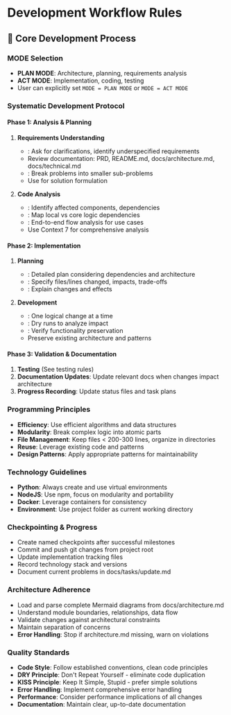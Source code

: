 # Development Workflow Rules

## 🚀 Core Development Process

### MODE Selection
- **PLAN MODE**: Architecture, planning, requirements analysis
- **ACT MODE**: Implementation, coding, testing
- User can explicitly set `MODE = PLAN MODE` or `MODE = ACT MODE`

### Systematic Development Protocol

#### Phase 1: Analysis & Planning
1. **Requirements Understanding**
   - **<CLARIFICATION>**: Ask for clarifications, identify underspecified requirements
   - Review documentation: PRD, README.md, docs/architecture.md, docs/technical.md
   - **<DECOMPOSE>**: Break problems into smaller sub-problems
   - Use **<STEP BY STEP REASONING>** for solution formulation

2. **Code Analysis**
   - **<ANALYZE CODE>**: Identify affected components, dependencies
   - **<DEPENDENCY ANALYSIS>**: Map local vs core logic dependencies
   - **<FLOW ANALYSIS>**: End-to-end flow analysis for use cases
   - Use Context 7 for comprehensive analysis

#### Phase 2: Implementation
1. **Planning**
   - **<PLAN CODE>**: Detailed plan considering dependencies and architecture
   - **<STRUCTURED PROPOSALS>**: Specify files/lines changed, impacts, trade-offs
   - **<REASONING PRESENTATION>**: Explain changes and effects

2. **Development**
   - **<INCREMENTAL ROLLOUTS>**: One logical change at a time
   - **<SIMULATION ANALYSIS>**: Dry runs to analyze impact
   - **<SIMULATION VALIDATION>**: Verify functionality preservation
   - Preserve existing architecture and patterns

#### Phase 3: Validation & Documentation
1. **Testing** (See testing rules)
2. **Documentation Updates**: Update relevant docs when changes impact architecture
3. **Progress Recording**: Update status files and task plans

### Programming Principles
- **Efficiency**: Use efficient algorithms and data structures
- **Modularity**: Break complex logic into atomic parts
- **File Management**: Keep files < 200-300 lines, organize in directories
- **Reuse**: Leverage existing code and patterns
- **Design Patterns**: Apply appropriate patterns for maintainability

### Technology Guidelines
- **Python**: Always create and use virtual environments
- **NodeJS**: Use npm, focus on modularity and portability
- **Docker**: Leverage containers for consistency
- **Environment**: Use project folder as current working directory

### Checkpointing & Progress
- Create named checkpoints after successful milestones
- Commit and push git changes from project root
- Update implementation tracking files
- Record technology stack and versions
- Document current problems in docs/tasks/update.md

### Architecture Adherence
- Load and parse complete Mermaid diagrams from docs/architecture.md
- Understand module boundaries, relationships, data flow
- Validate changes against architectural constraints
- Maintain separation of concerns
- **Error Handling**: Stop if architecture.md missing, warn on violations

### Quality Standards
- **Code Style**: Follow established conventions, clean code principles
- **DRY Principle**: Don't Repeat Yourself - eliminate code duplication
- **KISS Principle**: Keep It Simple, Stupid - prefer simple solutions
- **Error Handling**: Implement comprehensive error handling
- **Performance**: Consider performance implications of all changes
- **Documentation**: Maintain clear, up-to-date documentation